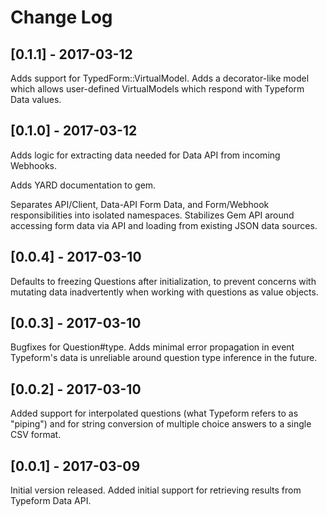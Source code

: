 # Change Log

## [0.1.1] - 2017-03-12

Adds support for TypedForm::VirtualModel. Adds a decorator-like model which allows user-defined VirtualModels which respond with Typeform Data values.

## [0.1.0] - 2017-03-12

Adds logic for extracting data needed for Data API from incoming Webhooks. 

Adds YARD documentation to gem.

Separates API/Client, Data-API Form Data, and Form/Webhook responsibilities into isolated namespaces. Stabilizes Gem API around accessing form data via 
API and loading from existing JSON data sources.

## [0.0.4] - 2017-03-10

Defaults to freezing Questions after initialization, to prevent concerns with mutating data inadvertently when working with questions as value objects.

## [0.0.3] - 2017-03-10

Bugfixes for Question#type. Adds minimal error propagation in event Typeform's 
data is unreliable around question type inference in the future.

## [0.0.2] - 2017-03-10

Added support for interpolated questions (what Typeform refers to as "piping") and for string conversion of multiple choice answers to a single CSV format.

## [0.0.1] - 2017-03-09

Initial version released. Added initial support for retrieving results from Typeform Data API. 

